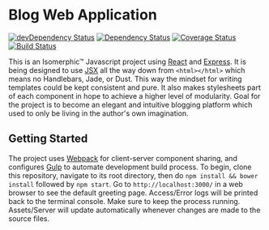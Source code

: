 Blog Web Application
===

[![devDependency Status](https://david-dm.org/lihengl/blog-web/dev-status.svg)](https://david-dm.org/lihengl/blog-web#info=devDependencies)
[![Dependency Status](https://david-dm.org/lihengl/blog-web.svg)](https://david-dm.org/lihengl/blog-web)
[![Coverage Status](https://coveralls.io/repos/lihengl/blog-web/badge.svg?branch=release)](https://coveralls.io/r/lihengl/blog-web?branch=release)
[![Build Status](https://travis-ci.org/lihengl/blog-web.svg?branch=release)](https://travis-ci.org/lihengl/blog-web)

This is an Isomerphic&trade; Javascript project using [React](http://facebook.github.io/react/) and [Express](http://expressjs.com/). It is being designed to use [JSX](http://facebook.github.io/react/docs/jsx-in-depth.html) all the way down from `<html></html>` which means no Handlebars, Jade, or Dust. This way the mindset for writing templates could be kept consistent and pure. It also makes stylesheets part of each component in hope to achieve a higher level of modularity. Goal for the project is to become an elegant and intuitive blogging platform which used to only be living in the author's own imagination.

Getting Started
---

The project uses [Webpack](http://webpack.github.io/) for client-server component sharing, and configures [Gulp](http://gulpjs.com/) to automate  development build process. To begin, clone this repository, navigate to its root directory, then do `npm install && bower install` followed by `npm start`. Go to `http://localhost:3000/` in a web browser to see the default greeting page. Access/Error logs will be printed back to the terminal console. Make sure to keep the process running. Assets/Server will update automatically whenever changes are made to the source files.
